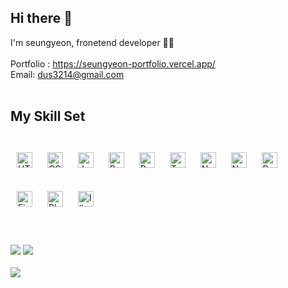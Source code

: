 ## <div>Hi there 👋</div>  
<div>I'm seungyeon, fronetend developer 👨‍💻 <div>
<br>
<div>Portfolio : <a href="https://seungyeon-portfolio.vercel.app/">https://seungyeon-portfolio.vercel.app/</a></div>
<div>Email: <a href="mailto:﻿"dus3214@gmail.com">dus3214@gmail.com</a></div>




<br>

## My Skill Set  

<br>



<div>  
  <img style="margin: 10px" src="https://img.shields.io/badge/html5-%23E34F26.svg?style=for-the-badge&logo=html5&logoColor=white" alt="HTML5" height="25" />  
  <img style="margin: 10px" src="https://img.shields.io/badge/css3-%231572B6.svg?style=for-the-badge&logo=css3&logoColor=white" alt="CSS3" height="25" />  
  <img style="margin: 10px" src="https://img.shields.io/badge/javascript-%23323330.svg?style=for-the-badge&logo=javascript&logoColor=%23F7DF1E" alt="JavaScript" height="25" /> 
  <img style="margin: 10px" src="https://img.shields.io/badge/react-%2320232a.svg?style=for-the-badge&logo=react&logoColor=%2361DAFB" alt="React" height="25" />   
  <img style="margin: 10px" src="https://img.shields.io/badge/bootstrap-%23563D7C.svg?style=for-the-badge&logo=bootstrap&logoColor=white" alt="Bootstrap" height="25" />
  <img style="margin: 10px" src="https://img.shields.io/badge/typescript-%23007ACC.svg?style=for-the-badge&logo=typescript&logoColor=white" alt="TypeScript" height="25" />  
  <img style="margin: 10px" src="https://img.shields.io/badge/node.js-6DA55F?style=for-the-badge&logo=node.js&logoColor=white" alt="Node.js" height="25" />   
  <img style="margin: 10px" src="https://img.shields.io/badge/Next-black?style=for-the-badge&logo=next.js&logoColor=white" alt="Next.js" height="25" />  
  <img style="margin: 10px" src="https://img.shields.io/badge/redux-%23593d88.svg?style=for-the-badge&logo=redux&logoColor=whiteg" alt="Redux" height="25" />  
 </div>
<br>

<div>
   <img style="margin: 10px" src="https://img.shields.io/badge/figma-%23F24E1E.svg?style=for-the-badge&logo=figma&logoColor=white" alt="Figma" height="25" />
  <img style="margin: 10px" src="https://img.shields.io/badge/adobephotoshop-%2331A8FF.svg?style=for-the-badge&logo=adobephotoshop&logoColor=white" alt="Photoshop" height="25" /> 
  <img style="margin: 10px" src="https://img.shields.io/badge/adobeillustrator-%23FF9A00.svg?style=for-the-badge&logo=adobeillustrator&logoColor=white" alt="Illustrator" height="25" /> 
</div>



<br/>  
<br>
<br>

<img src="https://github-readme-stats.vercel.app/api?username=seungyyy&theme=discord_old_blurple&show_icons=true&count_private=true&hide_border=true"/>
<img src="https://github-readme-stats.vercel.app/api/top-langs/?username=seungyyy&theme=discord_old_blurple&layout=compact" />
<br>
<br>
<a href="https://hits.seeyoufarm.com"><img src="https://hits.seeyoufarm.com/api/count/incr/badge.svg?url=https%3A%2F%2Fgithub.com%2Fseungyyy%2Fhit-counter&count_bg=%23677BBF&title_bg=%23555555&icon=&icon_color=%23E7E7E7&title=hits&edge_flat=false"/></a>
</div>  

<br/>  
<br>
<br>
